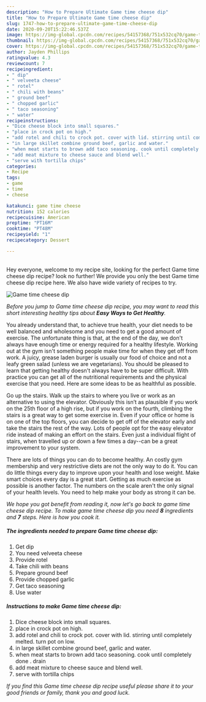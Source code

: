 ```yaml
---
description: "How to Prepare Ultimate Game time cheese dip"
title: "How to Prepare Ultimate Game time cheese dip"
slug: 1747-how-to-prepare-ultimate-game-time-cheese-dip
date: 2020-09-20T15:22:46.537Z
image: https://img-global.cpcdn.com/recipes/54157368/751x532cq70/game-time-cheese-dip-recipe-main-photo.jpg
thumbnail: https://img-global.cpcdn.com/recipes/54157368/751x532cq70/game-time-cheese-dip-recipe-main-photo.jpg
cover: https://img-global.cpcdn.com/recipes/54157368/751x532cq70/game-time-cheese-dip-recipe-main-photo.jpg
author: Jayden Phillips
ratingvalue: 4.3
reviewcount: 7
recipeingredient:
- " dip"
- " velveeta cheese"
- " rotel"
- " chili with beans"
- " ground beef"
- " chopped garlic"
- " taco seasoning"
- " water"
recipeinstructions:
- "Dice cheese block into small squares."
- "place in crock pot on high."
- "add rotel and chili to crock pot. cover with lid. stirring until completely melted. turn pot on low."
- "in large skillet combine ground beef, garlic and water."
- "when meat starts to brown add taco seasoning. cook until completely done . drain"
- "add meat mixture to cheese sauce and blend well."
- "serve with tortilla chips"
categories:
- Recipe
tags:
- game
- time
- cheese

katakunci: game time cheese 
nutrition: 152 calories
recipecuisine: American
preptime: "PT16M"
cooktime: "PT48M"
recipeyield: "1"
recipecategory: Dessert

---
```

<br>
Hey everyone, welcome to my recipe site, looking for the perfect Game time cheese dip recipe? look no further! We provide you only the best Game time cheese dip recipe here. We also have wide variety of recipes to try.
<br>


![Game time cheese dip](https://img-global.cpcdn.com/recipes/54157368/751x532cq70/game-time-cheese-dip-recipe-main-photo.jpg)

<i>Before you jump to Game time cheese dip recipe, you may want to read this short interesting healthy tips about <strong>Easy Ways to Get Healthy</strong>.</i>

You already understand that, to achieve true health, your diet needs to be well balanced and wholesome and you need to get a good amount of exercise. The unfortunate thing is that, at the end of the day, we don't always have enough time or energy required for a healthy lifestyle. Working out at the gym isn't something people make time for when they get off from work. A juicy, grease laden burger is usually our food of choice and not a leafy green salad (unless we are vegetarians). You should be pleased to learn that getting healthy doesn't always have to be super difficult. With practice you can get all of the nutritional requirements and the physical exercise that you need. Here are some ideas to be as healthful as possible.

Go up the stairs. Walk up the stairs to where you live or work as an alternative to using the elevator. Obviously this isn’t as plausible if you work on the 25th floor of a high rise, but if you work on the fourth, climbing the stairs is a great way to get some exercise in. Even if your office or home is on one of the top floors, you can decide to get off of the elevator early and take the stairs the rest of the way. Lots of people opt for the easy elevator ride instead of making an effort on the stairs. Even just a individual flight of stairs, when travelled up or down a few times a day--can be a great improvement to your system. 

There are lots of things you can do to become healthy. An costly gym membership and very restrictive diets are not the only way to do it. You can do little things every day to improve upon your health and lose weight. Make smart choices every day is a great start. Getting as much exercise as possible is another factor. The numbers on the scale aren't the only signal of your health levels. You need to help make your body as strong it can be. 


<i>We hope you got benefit from reading it, now let's go back to game time cheese dip recipe. To make game time cheese dip you need <strong>8</strong> ingredients and <strong>7</strong> steps. Here is how you cook it.
</i>

##### The ingredients needed to prepare Game time cheese dip:

1. Get  dip
1. You need  velveeta cheese
1. Provide  rotel
1. Take  chili with beans
1. Prepare  ground beef
1. Provide  chopped garlic
1. Get  taco seasoning
1. Use  water


##### Instructions to make Game time cheese dip:

1. Dice cheese block into small squares.
1. place in crock pot on high.
1. add rotel and chili to crock pot. cover with lid. stirring until completely melted. turn pot on low.
1. in large skillet combine ground beef, garlic and water.
1. when meat starts to brown add taco seasoning. cook until completely done . drain
1. add meat mixture to cheese sauce and blend well.
1. serve with tortilla chips


<i>If you find this Game time cheese dip recipe useful please share it to your good friends or family, thank you and good luck.</i>
